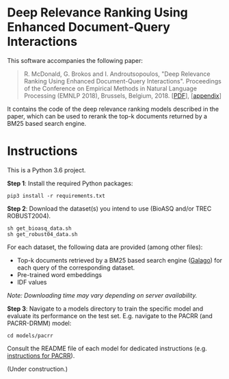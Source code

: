 # Deep Relevance Ranking Using Enhanced Document-Query Interactions

This software accompanies  the following paper:
>R. McDonald, G. Brokos and I. Androutsopoulos, "Deep Relevance Ranking Using Enhanced Document-Query Interactions". Proceedings of the Conference on Empirical Methods in Natural Language Processing (EMNLP 2018), Brussels, Belgium, 2018. [[PDF](http://nlp.cs.aueb.gr/pubs/emnlp2018.pdf)], [[appendix](http://nlp.cs.aueb.gr/pubs/emnlp2018_appendix.pdf)]

It contains the code of the deep relevance ranking models described in the paper, which can be used to rerank the top-k documents returned by a BM25 based search engine.

# Instructions
This is a Python 3.6 project.

**Step 1**: Install the required Python packages: 

```
pip3 install -r requirements.txt
```

**Step 2**: Download the dataset(s) you intend to use (BioASQ and/or TREC ROBUST2004). 

```
sh get_bioasq_data.sh
sh get_robust04_data.sh
```

For each dataset, the following data are provided (among other files):

* Top-k documents retrieved by a BM25 based search engine ([Galago](http://www.lemurproject.org/galago.php)) for each query of the corresponding dataset.
* Pre-trained word embeddings
* IDF values

*Note: Downloading time may vary depending on server availability.*

**Step 3**: Navigate to a models directory to train the specific model and evaluate its performance on the test set. E.g. navigate to the PACRR (and PACRR-DRMM) model:
```
cd models/pacrr
```
Consult the README file of each model for dedicated instructions (e.g. [instructions for PACRR](https://github.com/nlpaueb/deep-relevance-ranking/tree/master/models/pacrr#pacrr)).

(Under construction.)
